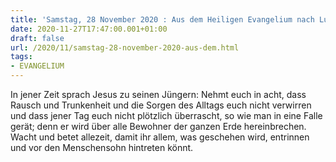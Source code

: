 ```yaml
---
title: 'Samstag, 28 November 2020 : Aus dem Heiligen Evangelium nach Lukas - Lk 21,34-36.'
date: 2020-11-27T17:47:00.001+01:00
draft: false
url: /2020/11/samstag-28-november-2020-aus-dem.html
tags: 
- EVANGELIUM
---
```


In jener Zeit sprach Jesus zu seinen Jüngern: Nehmt euch in acht, dass Rausch und Trunkenheit und die Sorgen des Alltags euch nicht verwirren und dass jener Tag euch nicht plötzlich überrascht, so wie man in eine Falle gerät; denn er wird über alle Bewohner der ganzen Erde hereinbrechen. Wacht und betet allezeit, damit ihr allem, was geschehen wird, entrinnen und vor den Menschensohn hintreten könnt.